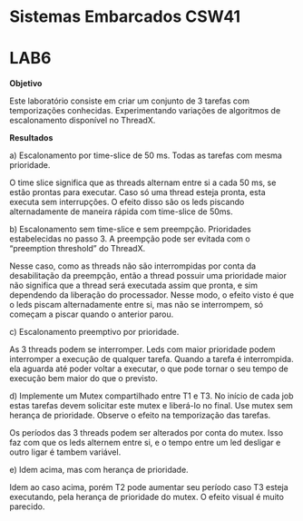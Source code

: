 # Sistemas Embarcados CSW41

# LAB6

__Objetivo__

Este laboratório consiste em criar um conjunto de 3 tarefas com temporizações conhecidas. Experimentando variações de algoritmos de escalonamento disponível no ThreadX.

__Resultados__

a) Escalonamento por time-slice de 50 ms. Todas as tarefas com mesma prioridade.

O time slice significa que as threads alternam entre si a cada 50 ms, se estão prontas para executar. Caso só uma thread esteja pronta, esta executa sem interrupções. O efeito disso são os leds piscando alternadamente de maneira rápida com time-slice de 50ms.
	
b) Escalonamento sem time-slice e sem preempção. Prioridades estabelecidas no passo 3. A preempção pode ser evitada com o “preemption threshold” do ThreadX.

Nesse caso, como as threads não são interrompidas por conta da desabilitação da preempção, então a thread possuir uma prioridade maior não significa que a thread será executada assim que pronta, e sim dependendo da liberação do processador. Nesse modo, o efeito visto é que o leds piscam alternadamente entre si, mas não se interrompem, só começam a piscar quando o anterior parou.
	
c) Escalonamento preemptivo por prioridade.

As 3 threads podem se interromper. Leds com maior prioridade podem interromper a execução de qualquer tarefa. Quando a tarefa é interrompida. ela aguarda até poder voltar a executar, o que pode tornar o seu tempo de execução bem maior do que o previsto.

d) Implemente um Mutex compartilhado entre T1 e T3. No início de cada job estas tarefas devem solicitar este mutex e liberá-lo no final. Use mutex sem herança de prioridade. Observe o efeito na temporização das tarefas.

Os períodos das 3 threads podem ser alterados por conta do mutex. Isso faz com que os leds alternem entre si, e o tempo entre um led desligar e outro ligar é tambem variável.	
	
e) Idem acima, mas com herança de prioridade.

Idem ao caso acima, porém T2 pode aumentar seu período caso T3 esteja executando, pela herança de prioridade do mutex. O efeito visual é muito parecido.
